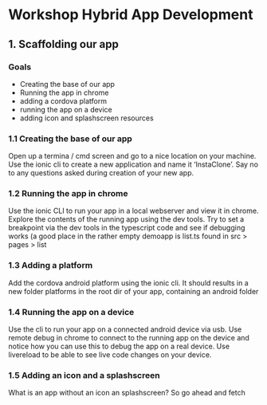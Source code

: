 # Workshop Hybrid App Development
## 1. Scaffolding our app
### Goals
* Creating the base of our app
* Running the app in chrome
* adding a cordova platform
* running  the app on a device
* adding icon and splashscreen resources

### 1.1 Creating  the base of our app
Open up a termina / cmd screen and go to a nice location on your machine. Use the ionic cli to create a new application and name it ‘InstaClone’. Say no to any questions asked during creation of your new app.
### 1.2 Running the app in chrome
Use the ionic CLI to run your app in a local webserver and view it in chrome. Explore the contents of the running app using the dev tools. Try to set a breakpoint via the dev tools in the typescript code and see if debugging works (a good place in the rather empty demoapp is list.ts found in src > pages > list
### 1.3 Adding a platform
Add the cordova android platform using the ionic cli. It should results in a new folder platforms in the root dir of your app, containing an android folder
### 1.4 Running the app on a device
Use the cli to run your app on a connected android device via usb. Use remote debug in chrome to connect to the running app on the device and notice how you can use this to debug the app on a real device. Use livereload to be able to see live code changes on your device.
### 1.5 Adding an icon and a splashscreen
What is an app without an icon an splashscreen? So go ahead and fetch 
